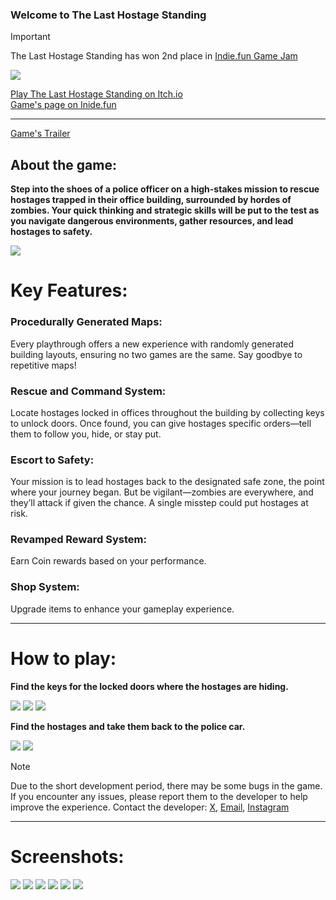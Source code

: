 ### Welcome to The Last Hostage Standing

> [!IMPORTANT]
>The Last Hostage Standing has won 2nd place in [Indie.fun Game Jam](https://itch.io/jam/indiefun-game-jam)

![](https://img.itch.zone/aW1nLzIwMjEyOTIwLmpwZw==/315x250%23c/vI9laT.jpg)


[Play The Last Hostage Standing on Itch.io](https://khalilakm.itch.io/the-last-hostage-standing)  
[Game's page on Inide.fun](https://indie.fun/game-MEFZ-AEW5)

----
[Game's Trailer](https://www.youtube.com/watch?v=_n7A3O-F3gI)

## About the game: 

**Step into the shoes of a police officer on a high-stakes mission to rescue hostages trapped in their office building, surrounded by hordes of zombies. Your quick thinking and strategic skills will be put to the test as you navigate dangerous environments, gather resources, and lead hostages to safety.**



![](https://i3.ytimg.com/vi/_n7A3O-F3gI/maxresdefault.jpg)

# Key Features:
### Procedurally Generated Maps:

Every playthrough offers a new experience with randomly generated building layouts, ensuring no two games are the same. Say goodbye to repetitive maps!

### Rescue and Command System:

Locate hostages locked in offices throughout the building by collecting keys to unlock doors. Once found, you can give hostages specific orders—tell them to follow you, hide, or stay put.

### Escort to Safety:

Your mission is to lead hostages back to the designated safe zone, the point where your journey began. But be vigilant—zombies are everywhere, and they’ll attack if given the chance. A single misstep could put hostages at risk.

### Revamped Reward System:

 Earn Coin rewards based on your performance.
 
### Shop System:

  Upgrade items to enhance your gameplay experience.

  ____
# How to play:

**Find the keys for the locked doors where the hostages are hiding.**

![](https://img.itch.zone/aW1nLzE5OTIxOTY1LmpwZw==/original/Ykhkib.jpg)
![](https://img.itch.zone/aW1nLzE5OTIxOTc0LmpwZw==/original/OTrKDv.jpg)
![](https://img.itch.zone/aW1nLzE5OTIxOTc2LmpwZw==/original/TMMcDm.jpg)

**Find the hostages and take them back to the police car.**

![](https://img.itch.zone/aW1nLzE5OTIzMzA0LnBuZw==/original/o7FzFZ.png)
![](https://img.itch.zone/aW1nLzE5OTIzMzE0LnBuZw==/original/zVixWM.png)



> [!Note]
> Due to the short development period, there may be some bugs in the game. If you encounter any issues, please report them to the developer to help improve the experience.
> Contact the developer: [X](https://www.x.com/KhalilHammouda1), [Email](hammoudakhalil5585@gmail.com), [Instagram](https://www.instagram.com/khalilhammouda)

----
# Screenshots:
![](https://img.itch.zone/aW1hZ2UvMzMzNjYxNy8xOTkyMTc3MC5wbmc=/347x500/kJbmZl.png)
![](https://img.itch.zone/aW1hZ2UvMzMzNjYxNy8xOTkyMTc2OS5wbmc=/347x500/lajD6j.png)
![](https://img.itch.zone/aW1hZ2UvMzMzNjYxNy8xOTkyMTc2OC5wbmc=/347x500/zp96jl.png)
![](https://img.itch.zone/aW1hZ2UvMzMzNjYxNy8xOTkyMTc3MS5wbmc=/347x500/MEMEXW.png)
![](https://img.itch.zone/aW1hZ2UvMzMzNjYxNy8xOTkyMTc3My5wbmc=/347x500/lep6Sr.png)
![](https://img.itch.zone/aW1hZ2UvMzMzNjYxNy8xOTkyMTc3Mi5wbmc=/347x500/YUrNOO.png)

